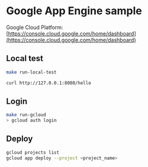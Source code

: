 # Google App Engine sample

Google Cloud Platform: [https://console.cloud.google.com/home/dashboard](https://console.cloud.google.com/home/dashboard)

## Local test

```bash
make run-local-test

curl http://127.0.0.1:8080/hello
```

## Login

```bash
make run-gcloud
> gcloud auth login
```

## Deploy

```bash
gcloud projects list
gcloud app deploy --project <project_name>
```